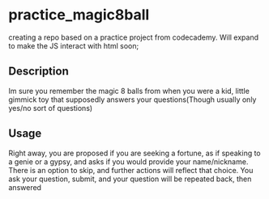# practice_magic8ball
creating a repo based on a practice project from codecademy. Will expand to make the JS interact with html soon;

## Description
Im sure you remember the magic 8 balls from when you were a kid, little gimmick toy that supposedly answers your questions(Though usually only yes/no sort of questions)

## Usage
Right away, you are proposed if you are seeking a fortune, as if speaking to a genie or a gypsy, and asks if you would provide your name/nickname. There is an option to skip, and further actions will reflect that choice. 
You ask your question, submit, and your question will be repeated back, then answered